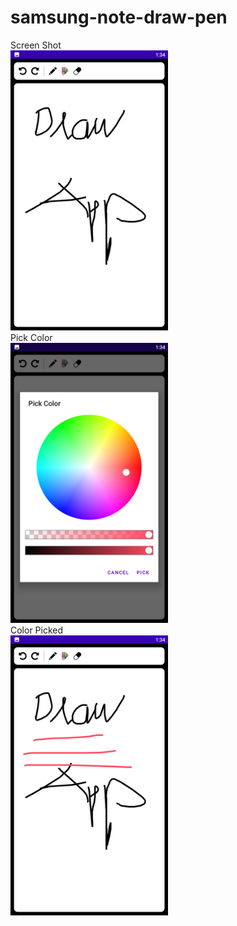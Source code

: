 # samsung-note-draw-pen
Screen Shot <br />
<img src="https://github.com/vpnhan1993/samsung-note-draw-pen/blob/master/screenshot.png" width=50% height=25%><br />
Pick Color <br />
<img src="https://github.com/vpnhan1993/samsung-note-draw-pen/blob/master/pickcolor.png" width=50% height=25%><br />
Color Picked <br />
<img src="https://github.com/vpnhan1993/samsung-note-draw-pen/blob/master/colorred.png" width=50% height=25%>


